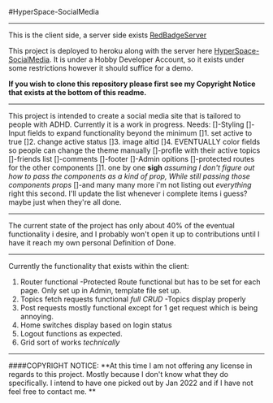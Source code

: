 #HyperSpace-SocialMedia 

---

This is the client side, a server side exists [RedBadgeServer](https://github.com/BrentonPhoenix/RedBadgeServer)

This project is deployed to heroku along with the server here [HyperSpace-SocialMedia](https://hyperspace-sm.herokuapp.com/). It is under a Hobby Developer Account, so it exists under some restrictions however it should suffice for a demo.

**If you wish to clone this repository please first see my Copyright Notice that exists at the bottom of this readme.**

---

This project is intended to create a social media site that is tailored to people with ADHD. Currently it is a work in progress. 
Needs:
    []-Styling
    []-Input fields to expand functionality beyond the minimum
        []1. set active to true 
        []2. change active status 
        []3. image altid
        []4. EVENTUALLY color fields so people can change the theme manually 
    []-profile with their active topics
    []-friends list
    []-comments
    []-footer
    []-Admin opitions
    []-protected routes for the other components
        []1. one by one **sigh** _assuming I don't figure out how to pass the components as a kind of prop, While still passing those components props_
    []-and many many more i'm not listing out *everything* right this second. I'll update the list whenever i complete items i guess? maybe just when they're all done.

---

The current state of the project has only about 40% of the eventual functionality i desire, and I probably won't open it up to contributions until I have it reach my own personal Definition of Done.

---

Currently the functionality that exists within the client:

1. Router functional
    -Protected Route functional but has to be set for each page. Only set up in Admin, template file set up.
2. Topics fetch requests functional *full CRUD*
    -Topics display properly 
3. Post requests mostly functional except for 1 get request which is being annoying.
4. Home switches display based on login status
5. Logout functions as expected.
6. Grid sort of works _technically_

---

####COPYRIGHT NOTICE: **At this time I am not offering any license in regards to this project. Mostly because I don't know what they do specifically. I intend to have one picked out by Jan 2022 and if I have not feel free to contact me. **